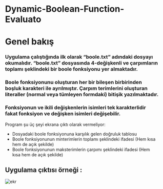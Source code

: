 # Dynamic-Boolean-Function-Evaluato

# Genel bakış
### Uygulama çalıştığında ilk olarak “boole.txt” adındaki dosyayı okumalıdır. “boole.txt” dosyasında 4-değişkenli ve çarpımların toplamı şeklindeki bir boole fonksiyonu yer almaktadır.
### Boole fonksiyonunu oluşturan her bir bileşen birbirinden boşluk karakteri ile ayrılmıştır. Çarpım terimlerini oluşturan literaller (normal veya tümleyen formdaki) bitişik yazılmaktadır.
### Fonksiyonun ve ikili değişkenlerin isimleri tek karakterlidir fakat fonksiyon ve değişken isimleri değişebilir.

Program şu üç şeyi ekrana çıktı olarak vermeliyor:
- Dosyadaki boole fonksiyonuna karşılık gelen doğruluk tablosu
- Boole fonksiyonunun minterimlerin toplamı şeklindeki ifadesi (Hem kısa hem de açık şekilde)
- Boole fonksiyonunun maksterimlerin çarpımı şeklindeki ifadesi (Hem kısa hem de açık şekilde)

## Uygulama çıktısı örneği :

![ekr](https://github.com/an90ass/Dynamic-Boolean-Function-Evaluato/assets/91754070/c4a2219c-5dbd-425e-886a-7242f94aef6e)
